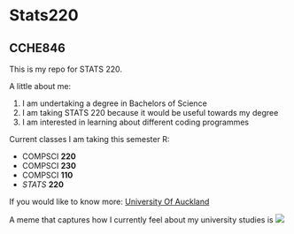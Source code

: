 # Stats220
## CCHE846
This is my repo for STATS 220. 

A little about me:

1. I am undertaking a degree in Bachelors of Science
2. I am taking STATS 220 because it would be useful towards my degree
3. I am interested in learning about different coding programmes

Current classes I am taking this semester R:
* COMPSCI **220**
* COMPSCI **230**
* COMPSCI **110**
* *STATS* **220**

If you would like to know more:
[University Of Auckland](https://www.auckland.ac.nz/en/business/study-with-us/study-options/Undergraduate-study.html?gad_source=1&gclid=Cj0KCQjw7dm-BhCoARIsALFk4v8uJwqYjC8v_MSyWXB9C3P2coyZQXuLOR12CygUmpfR34GYrmNw07gaAvokEALw_wcB&gclsrc=aw.ds)



A meme that captures how I currently feel about my university studies is ![](https://media1.giphy.com/media/v1.Y2lkPTc5MGI3NjExenRueHE2aWdrOWJnc2J3cjVldXVhNnNjZjFpZngzN2xzZHphaHVscyZlcD12MV9pbnRlcm5hbF9naWZfYnlfaWQmY3Q9Zw/l1KVaj5UcbHwrBMqI/giphy.gif)
